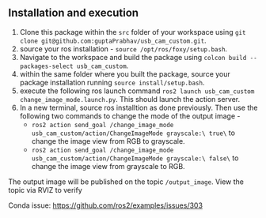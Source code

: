 ## Installation and execution

1. Clone this package within the `src` folder of your workspace using ```git clone git@github.com:guptaPrabhav/usb_cam_custom.git```.
2. source your ros installation - ```source /opt/ros/foxy/setup.bash```.
3. Navigate to the workspace and build the package using ```colcon build --packages-select usb_cam_custom```.
4. within the same folder where you built the package, source your package installation running ```source install/setup.bash```.
5. execute the following ros launch command ```ros2 launch usb_cam_custom change_image_mode.launch.py```. This should launch the action server.
6. In a new terminal, source ros installtion as done previously. Then use the following two commands to change the mode of the output image - 
    - `ros2 action send_goal /change_image_mode usb_cam_custom/action/ChangeImageMode grayscale:\ true\` to change the image view from RGB to grayscale.
    - `ros2 action send_goal /change_image_mode usb_cam_custom/action/ChangeImageMode grayscale:\ false\` to change the image view from grayscale to RGB.

The output image will be published on the topic `/output_image`. View the topic via RVIZ to verify

Conda issue: https://github.com/ros2/examples/issues/303